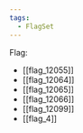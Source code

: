 ```yaml
---
tags:
  - FlagSet
---
```

Flag:
- [[flag_12055]]
- [[flag_12064]]
- [[flag_12065]]
- [[flag_12066]]
- [[flag_12099]]
- [[flag_4]]
